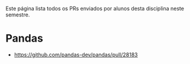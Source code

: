 Este página lista todos os PRs enviados por alunos desta disciplina neste semestre. 


# Pandas

* https://github.com/pandas-dev/pandas/pull/28183


